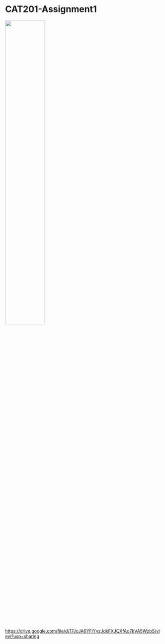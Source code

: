 # CAT201-Assignment1
[<img src="https://i.ytimg.com/vi/Hc79sDi3f0U/maxresdefault.jpg" width="50%">](https://youtu.be/9e6Q68Rm13o "Video Demonstration")
https://drive.google.com/file/d/17JcJA6YFiYvzJdkFXJQXfAo7kVA5WzbS/view?usp=sharing

